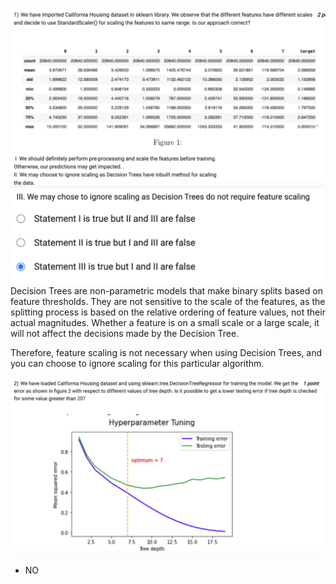 ![](2023-07-21-22-53-38.png)
![](2023-07-21-22-54-38.png)
Decision Trees are non-parametric models that make binary splits based on feature thresholds. They are not sensitive to the scale of the features, as the splitting process is based on the relative ordering of feature values, not their actual magnitudes. Whether a feature is on a small scale or a large scale, it will not affect the decisions made by the Decision Tree.

Therefore, feature scaling is not necessary when using Decision Trees, and you can choose to ignore scaling for this particular algorithm.

![](2023-07-21-22-57-39.png)
- NO
